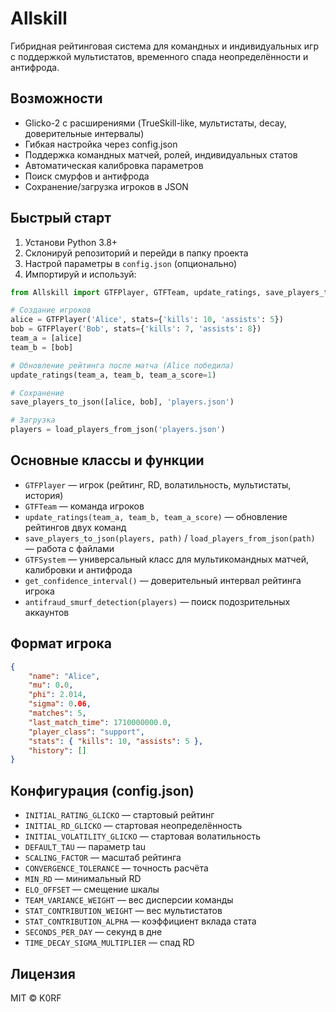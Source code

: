 # Allskill

Гибридная рейтинговая система для командных и индивидуальных игр с поддержкой мультистатов, временного спада неопределённости и антифрода.

## Возможности

- Glicko-2 с расширениями (TrueSkill-like, мультистаты, decay, доверительные интервалы)
- Гибкая настройка через config.json
- Поддержка командных матчей, ролей, индивидуальных статов
- Автоматическая калибровка параметров
- Поиск смурфов и антифрода
- Сохранение/загрузка игроков в JSON

## Быстрый старт

1. Установи Python 3.8+
2. Склонируй репозиторий и перейди в папку проекта
3. Настрой параметры в `config.json` (опционально)
4. Импортируй и используй:

```python
from Allskill import GTFPlayer, GTFTeam, update_ratings, save_players_to_json, load_players_from_json, GTFSystem

# Создание игроков
alice = GTFPlayer('Alice', stats={'kills': 10, 'assists': 5})
bob = GTFPlayer('Bob', stats={'kills': 7, 'assists': 8})
team_a = [alice]
team_b = [bob]

# Обновление рейтинга после матча (Alice победила)
update_ratings(team_a, team_b, team_a_score=1)

# Сохранение
save_players_to_json([alice, bob], 'players.json')

# Загрузка
players = load_players_from_json('players.json')
```

## Основные классы и функции

- `GTFPlayer` — игрок (рейтинг, RD, волатильность, мультистаты, история)
- `GTFTeam` — команда игроков
- `update_ratings(team_a, team_b, team_a_score)` — обновление рейтингов двух команд
- `save_players_to_json(players, path)` / `load_players_from_json(path)` — работа с файлами
- `GTFSystem` — универсальный класс для мультикомандных матчей, калибровки и антифрода
- `get_confidence_interval()` — доверительный интервал рейтинга игрока
- `antifraud_smurf_detection(players)` — поиск подозрительных аккаунтов

## Формат игрока

```json
{
	"name": "Alice",
	"mu": 0.0,
	"phi": 2.014,
	"sigma": 0.06,
	"matches": 5,
	"last_match_time": 1710000000.0,
	"player_class": "support",
	"stats": { "kills": 10, "assists": 5 },
	"history": []
}
```

## Конфигурация (config.json)

- `INITIAL_RATING_GLICKO` — стартовый рейтинг
- `INITIAL_RD_GLICKO` — стартовая неопределённость
- `INITIAL_VOLATILITY_GLICKO` — стартовая волатильность
- `DEFAULT_TAU` — параметр tau
- `SCALING_FACTOR` — масштаб рейтинга
- `CONVERGENCE_TOLERANCE` — точность расчёта
- `MIN_RD` — минимальный RD
- `ELO_OFFSET` — смещение шкалы
- `TEAM_VARIANCE_WEIGHT` — вес дисперсии команды
- `STAT_CONTRIBUTION_WEIGHT` — вес мультистатов
- `STAT_CONTRIBUTION_ALPHA` — коэффициент вклада стата
- `SECONDS_PER_DAY` — секунд в дне
- `TIME_DECAY_SIGMA_MULTIPLIER` — спад RD

## Лицензия

MIT © K0RF
